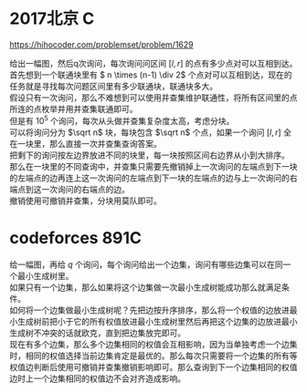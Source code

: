 # 2017北京 C
https://hihocoder.com/problemset/problem/1629

给出一幅图，然后q次询问，每次询问问区间 $[l,r]$ 的点有多少点对可以互相到达。  
首先想到一个联通块里有 $ n \times (n-1) \div 2$ 个点对可以互相到达，现在的任务就是寻找每次问题区间里有多少联通块，联通块多大。  
假设只有一次询问，那么不难想到可以使用并查集维护联通性，将所有区间里的点所连的点枚举并用并查集联通即可。  
但是有 $10^{5}$ 个询问，每次从头做并查集复杂度太高，考虑分块。  
可以将询问分为 $\sqrt n$ 块，每块包含 $\sqrt n$ 个点，如果一个询问 $[l,r]$ 全在一块里，那么直接一次并查集查询答案。  
把剩下的询问按左边界放进不同的块里，每一块按照区间右边界从小到大排序。  
那么在一块里的不同查询中，并查集只需要先撤销掉上一次询问的左端点到下一块的左端点的边再连上这一次询问的左端点到下一块的左端点的边与上一次询问的右端点到这一次询问的右端点的边。  
撤销使用可撤销并查集，分块用莫队即可。  

# codeforces 891C

给一幅图，再给 $q$ 个询问，每个询问给出一个边集，询问有哪些边集可以在同一个最小生成树里。  
如果只有一个边集，那么如果将这个边集做一次最小生成树能成功那么就满足条件。  
如何将一个边集做最小生成树呢？先把边按升序排序，那么将一个权值的边放进最小生成树前把小于它的所有权值放进最小生成树里然后再把这个边集的边放进最小生成树不冲突的话就欧克，直到把边集放完即可。  
现在有多个边集，那么多个边集相同的权值会互相影响，因为当单独考虑一个边集时，相同的权值选择当前边集肯定是最优的。那么每次只需要将一个边集的所有等权值边判断后使用可撤销并查集撤销影响即可。那么查询到下一个边集相同的权值边时上一个边集相同的权值边不会对齐造成影响。  
